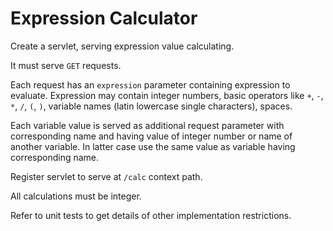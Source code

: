 # Expression Calculator

Create a servlet, serving expression value calculating.

It must serve `GET` requests.

Each request has an `expression` parameter containing expression to evaluate.
Expression may contain integer numbers, basic operators like `+`, `-`, `*`, `/`, `(`, `)`, variable names (latin lowercase single characters), spaces.

Each variable value is served as additional request parameter with corresponding name and having value of integer number or name of another variable.
In latter case use the same value as variable having corresponding name.

Register servlet to serve at `/calc` context path.

All calculations must be integer. 

Refer to unit tests to get details of other implementation restrictions. 
 
